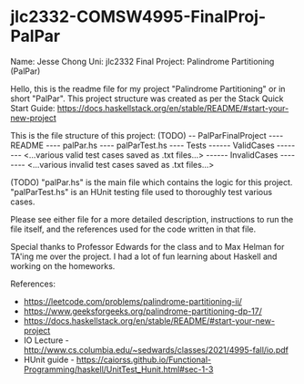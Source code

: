 # jlc2332-COMSW4995-FinalProj-PalPar

Name: Jesse Chong
Uni: jlc2332
Final Project: Palindrome Partitioning (PalPar)

Hello, this is the readme file for my project "Palindrome Partitioning" or in short "PalPar".
This project structure was created as per the Stack Quick Start Guide: https://docs.haskellstack.org/en/stable/README/#start-your-new-project

This is the file structure of this project: (TODO)
-- PalParFinalProject
---- README
---- palPar.hs
---- palParTest.hs
---- Tests
------ ValidCases
-------- <...various valid test cases saved as .txt files...>
------ InvalidCases
-------- <...various invalid test cases saved as .txt files...>

(TODO)
"palPar.hs" is the main file which contains the logic for this project.
"palParTest.hs" is an HUnit testing file used to thoroughly test various cases.

Please see either file for a more detailed description, instructions to run the file itself,
and the references used for the code written in that file.

Special thanks to Professor Edwards for the class and to Max Helman for TA'ing me over the project.
I had a lot of fun learning about Haskell and working on the homeworks.


References:
  - https://leetcode.com/problems/palindrome-partitioning-ii/
  - https://www.geeksforgeeks.org/palindrome-partitioning-dp-17/
  - https://docs.haskellstack.org/en/stable/README/#start-your-new-project
  - IO Lecture - http://www.cs.columbia.edu/~sedwards/classes/2021/4995-fall/io.pdf
  - HUnit guide - https://caiorss.github.io/Functional-Programming/haskell/UnitTest_Hunit.html#sec-1-3
